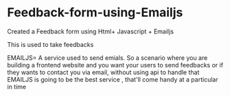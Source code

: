 # Feedback-form-using-Emailjs
Created a Feedback form using Html+ Javascript + Emailjs

This is used to take feedbacks


EMAILJS= A service used to send emials.
         So a scenario where you are building a frontend website and you want your users to send feedbacks or if they wants to contact you via email, without using api
         to handle that EMAILJS is going to be the best service , that'll come handy at a particular in time 
